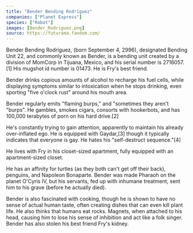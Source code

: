 ```yaml
---
title: "Bender Bending Rodriguez"
companies: ["Planet Express"]
species: ["Robot"]
images: [Bender_Rodriguez.png]
source: https://futurama.fandom.com/
---
```

Bender Bending Rodríguez, (born September 4, 2996), designated Bending Unit 22, and commonly known as Bender, is a bending unit created by a division of MomCorp in Tijuana, Mexico, and his serial number is 2716057.[1] His mugshot id number is 01473. He is Fry's best friend.

Bender drinks copious amounts of alcohol to recharge his fuel cells, while displaying symptoms similar to intoxication when he stops drinking, even sporting "five o'clock rust" around his mouth area.

Bender regularly emits "flaming burps," and "sometimes they aren't "burps". He gambles, smokes cigars, consorts with hookerbots, and has 100,000 terabytes of porn on his hard drive.[2]

He's constantly trying to gain attention, apparently to maintain his already over-inflated ego. He is equipped with Gaydar,[3] though it typically indicates that everyone is gay. He hates his "self-destruct sequence."[4]

He lives with Fry in his closet-sized apartment, fully equipped with an apartment-sized closet.

He has an affinity for turtles (as they both can't get off their back), penguins, and Napoleon Bonaparte. Bender was made Pharaoh on the planet O'Cyris IV, but his servants, fed up with inhumane treatment, sent him to his grave (before he actually died).

Bender is also fascinated with cooking, though he is shown to have no sense of actual human taste, often creating dishes that can even kill plant life. He also thinks that humans eat rocks. Magnets, when attached to his head, causing him to lose his sense of inhibition and act like a folk singer. Bender has also stolen his best friend Fry's kidney.